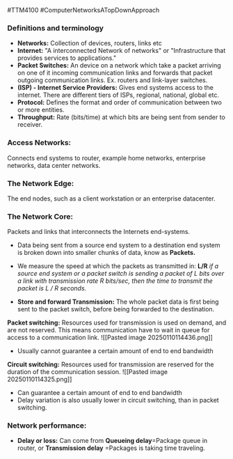#TTM4100 #ComputerNetworksATopDownApproach

### Definitions and terminology 
- **Networks:** Collection of devices, routers, links etc
- **Internet:** "A interconnected Network of networks" or "Infrastructure that provides services to applications."
- **Packet Switches:** An device on a network which take a packet arriving on one of it incoming communication links and forwards that packet outgoing communication links. Ex. routers and link-layer switches. 
- **(ISP) - Internet Service Providers:** Gives end systems access to the internet. There are different tiers of ISPs, regional, national, global etc. 
- **Protocol:** Defines the format and order of communication between two or more entities.
- **Throughput:** Rate (bits/time) at which bits are being sent from sender to receiver. 



### Access Networks:
Connects end systems to router, example home networks, enterprise networks, data center networks.  

### The Network Edge:
The end nodes, such as a client workstation or an enterprise datacenter. 

### The Network Core:
Packets and links that interconnects the Internets end-systems.

- Data being sent from a source end system to a destination end system is broken down into smaller chunks of data, know as **Packets.** 
- We measure the speed at which the packets as transmitted in: **L/R** 
*if a source end system or a packet switch is sending a packet of L bits over a link with transmission rate R bits/sec, then the time to transmit the packet is L / R seconds.*

- **Store and forward Transmission:** The whole packet data is first being sent to the packet switch, before being forwarded to the destination. 

**Packet switching:** Resources used for transmission is used on demand, and are not reserved. This means communication have to wait in queue for access to a communication link. 
![[Pasted image 20250110114436.png]]
- Usually cannot guarantee a certain amount of end to end bandwidth 


**Circuit switching:** Resources used for transmission are reserved for the duration of the communication session. 
![[Pasted image 20250110114325.png]]
- Can guarantee a certain amount of end to end bandwidth 
- Delay variation is also usually lower in circuit switching, than in packet switching. 

### Network performance:

- **Delay or loss:** Can come from **Queueing delay**=Package queue in router, or **Transmission delay** =Packages is taking time traveling. 


